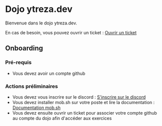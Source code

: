 # Dojo ytreza.dev

Bienvenue dans le dojo ytreza.dev.

En cas de besoin, vous pouvez ouvrir un ticket : [Ouvrir un ticket](https://airtable.com/appQ2Kv5N18Qh6Nii/pagMzgblmdBffUFCv/form)

## Onboarding
### Pré-requis
- Vous devez avoir un compte github


### Actions préliminaires
- Vous devez vous inscrire sur le discord : [S'inscrire sur le discord](https://discord.gg/hchMMcTDet)
- Vous devez installer mob.sh sur votre poste et lire la documentation : [Documentation mob.sh](https://mob.sh/)
- Vous devez ensuite ouvrir un ticket pour associer votre compte github au compte du dojo afin d'accéder aux exercices









